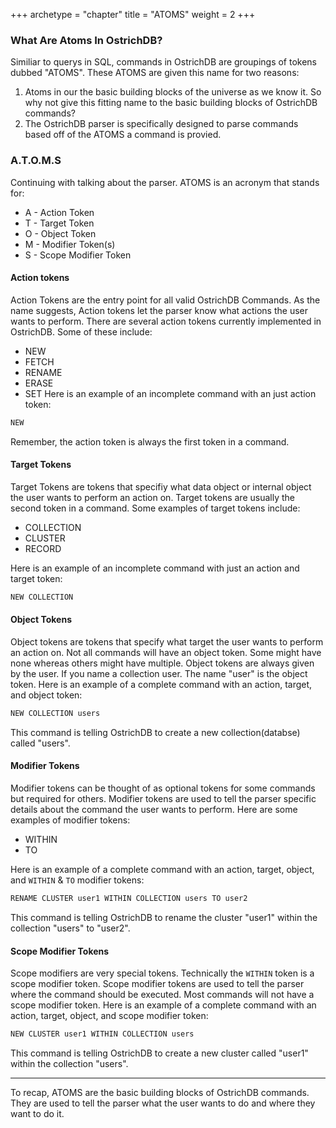 +++
archetype = "chapter"
title = "ATOMS"
weight = 2
+++

### What Are Atoms In OstrichDB?
Similiar to querys in SQL, commands in OstrichDB are groupings of tokens dubbed "ATOMS". These ATOMS are given this name for
two reasons:
1. Atoms in our the basic building blocks of the universe as we know it. So why not give this fitting name to the basic building blocks of OstrichDB commands?
2. The OstrichDB parser is specifically designed to parse commands based off of the ATOMS a command is provied.

### A.T.O.M.S
Continuing with talking about the parser. ATOMS is an acronym that stands for:
- A - Action Token
- T - Target Token
- O - Object Token
- M - Modifier Token(s)
- S - Scope Modifier Token

#### Action tokens
Action Tokens are the entry point for all valid OstrichDB Commands. As the name suggests, Action tokens let the parser know what actions
the user wants to perform. There are several action tokens currently implemented in OstrichDB. Some of these include:
- NEW
- FETCH
- RENAME
- ERASE
- SET
Here is an example of an incomplete command with an just action token:
```bash
NEW
```
Remember, the action token is always the first token in a command.

#### Target Tokens
Target Tokens are tokens that specifiy what data object or internal object the user wants to perform an action on. Target tokens are usually the second token in a command. Some examples of target tokens include:
- COLLECTION
- CLUSTER
- RECORD

Here is an example of an incomplete command with just an action and target token:
```bash
NEW COLLECTION
```

#### Object Tokens
Object tokens are tokens that specify what target the user wants to perform an action on. Not all commands will have an object token. Some might have none whereas
others might have multiple. Object tokens are always given by the user. If you name a collection user. The name "user" is the object token.
Here is an example of a complete command with an action, target, and object token:
```bash
NEW COLLECTION users
```
This command is telling OstrichDB to create a new collection(databse) called "users".

#### Modifier Tokens
Modifier tokens can be thought of as optional tokens for some commands but required for others.
Modifier tokens are used to tell the parser specific details about the command the user wants to perform.
Here are some examples of modifier tokens:
- WITHIN
- TO

Here is an example of a complete command with an action, target, object, and `WITHIN` & `TO` modifier tokens:
```bash
RENAME CLUSTER user1 WITHIN COLLECTION users TO user2
```
This command is telling OstrichDB to rename the cluster "user1" within the collection "users" to "user2".

#### Scope Modifier Tokens
Scope modifiers are very special tokens. Technically the `WITHIN` token is a scope modifier token. Scope modifier tokens are used to tell the parser where the command should be executed.
Most commands will not have a scope modifier token. Here is an example of a complete command with an action, target, object, and scope modifier token:
```bash
NEW CLUSTER user1 WITHIN COLLECTION users
```
This command is telling OstrichDB to create a new cluster called "user1" within the collection "users".

--------------------------------------------
To recap, ATOMS are the basic building blocks of OstrichDB commands. They are used to tell the parser what the user wants to do and where they want to do it.